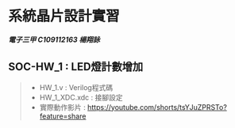 # 系統晶片設計實習
***電子三甲 C109112163 楊翔詠***
## SOC-HW_1 : LED燈計數增加
> - HW_1.v : Verilog程式碼
> - HW_1_XDC.xdc : 接腳設定
> - 實際動作影片 : https://youtube.com/shorts/tsYJuZPRSTo?feature=share
